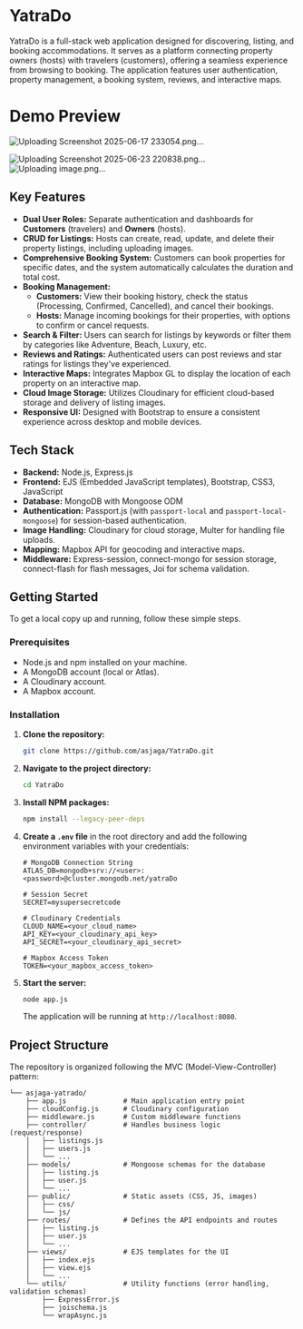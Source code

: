 # YatraDo

YatraDo is a full-stack web application designed for discovering, listing, and booking accommodations. It serves as a platform connecting property owners (hosts) with travelers (customers), offering a seamless experience from browsing to booking. The application features user authentication, property management, a booking system, reviews, and interactive maps.

# Demo Preview
![Uploading Screenshot 2025-06-17 233054.png…]()

![Uploading Screenshot 2025-06-23 220838.png…]()
![Uploading image.png…]()


## Key Features

*   **Dual User Roles:** Separate authentication and dashboards for **Customers** (travelers) and **Owners** (hosts).
*   **CRUD for Listings:** Hosts can create, read, update, and delete their property listings, including uploading images.
*   **Comprehensive Booking System:** Customers can book properties for specific dates, and the system automatically calculates the duration and total cost.
*   **Booking Management:**
    *   **Customers:** View their booking history, check the status (Processing, Confirmed, Cancelled), and cancel their bookings.
    *   **Hosts:** Manage incoming bookings for their properties, with options to confirm or cancel requests.
*   **Search & Filter:** Users can search for listings by keywords or filter them by categories like Adventure, Beach, Luxury, etc.
*   **Reviews and Ratings:** Authenticated users can post reviews and star ratings for listings they've experienced.
*   **Interactive Maps:** Integrates Mapbox GL to display the location of each property on an interactive map.
*   **Cloud Image Storage:** Utilizes Cloudinary for efficient cloud-based storage and delivery of listing images.
*   **Responsive UI:** Designed with Bootstrap to ensure a consistent experience across desktop and mobile devices.

## Tech Stack

*   **Backend:** Node.js, Express.js
*   **Frontend:** EJS (Embedded JavaScript templates), Bootstrap, CSS3, JavaScript
*   **Database:** MongoDB with Mongoose ODM
*   **Authentication:** Passport.js (with `passport-local` and `passport-local-mongoose`) for session-based authentication.
*   **Image Handling:** Cloudinary for cloud storage, Multer for handling file uploads.
*   **Mapping:** Mapbox API for geocoding and interactive maps.
*   **Middleware:** Express-session, connect-mongo for session storage, connect-flash for flash messages, Joi for schema validation.

## Getting Started

To get a local copy up and running, follow these simple steps.

### Prerequisites

*   Node.js and npm installed on your machine.
*   A MongoDB account (local or Atlas).
*   A Cloudinary account.
*   A Mapbox account.

### Installation

1.  **Clone the repository:**
    ```sh
    git clone https://github.com/asjaga/YatraDo.git
    ```

2.  **Navigate to the project directory:**
    ```sh
    cd YatraDo
    ```

3.  **Install NPM packages:**
    ```sh
    npm install --legacy-peer-deps
    ```

4.  **Create a `.env` file** in the root directory and add the following environment variables with your credentials:
    ```env
    # MongoDB Connection String
    ATLAS_DB=mongodb+srv://<user>:<password>@cluster.mongodb.net/yatraDo

    # Session Secret
    SECRET=mysupersecretcode

    # Cloudinary Credentials
    CLOUD_NAME=<your_cloud_name>
    API_KEY=<your_cloudinary_api_key>
    API_SECRET=<your_cloudinary_api_secret>

    # Mapbox Access Token
    TOKEN=<your_mapbox_access_token>
    ```

5.  **Start the server:**
    ```sh
    node app.js
    ```
    The application will be running at `http://localhost:8080`.

## Project Structure

The repository is organized following the MVC (Model-View-Controller) pattern:

```
└── asjaga-yatrado/
    ├── app.js              # Main application entry point
    ├── cloudConfig.js      # Cloudinary configuration
    ├── middleware.js       # Custom middleware functions
    ├── controller/         # Handles business logic (request/response)
    │   ├── listings.js
    │   ├── users.js
    │   └── ...
    ├── models/             # Mongoose schemas for the database
    │   ├── listing.js
    │   ├── user.js
    │   └── ...
    ├── public/             # Static assets (CSS, JS, images)
    │   ├── css/
    │   └── js/
    ├── routes/             # Defines the API endpoints and routes
    │   ├── listing.js
    │   ├── user.js
    │   └── ...
    ├── views/              # EJS templates for the UI
    │   ├── index.ejs
    │   ├── view.ejs
    │   └── ...
    └── utils/              # Utility functions (error handling, validation schemas)
        ├── ExpressError.js
        ├── joischema.js
        └── wrapAsync.js
